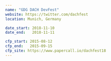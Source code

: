 ```yaml
---
name: "GDG DACH DevFest"
website: https://twitter.com/dachfest
location: Munich, Germany

date_start: 2018-11-10
date_end:   2018-11-11

cfp_start: 2015-08-12
cfp_end:   2015-09-15
cfp_site: https://www.papercall.io/dachfest18
---
```

